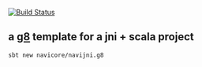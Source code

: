 [![Build Status](https://travis-ci.org/navicore/navijni.g8.svg?branch=master)](https://travis-ci.org/navicore/navijni.g8)

a [g8] template for a jni + scala project
---

```console
sbt new navicore/navijni.g8
```

[g8]: http://www.foundweekends.org/giter8/

